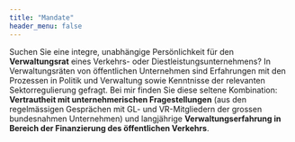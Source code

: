 ```yaml
---
title: "Mandate"
header_menu: false
---
```

Suchen Sie eine integre, unabhängige Persönlichkeit für den **Verwaltungsrat** eines Verkehrs- oder Diestleistungsunternehmens? In Verwaltungsräten von öffentlichen Unternehmen sind Erfahrungen mit den Prozessen in Politik und Verwaltung sowie Kenntnisse der relevanten Sektorregulierung gefragt. Bei mir finden Sie diese seltene Kombination: **Vertrautheit mit unternehmerischen Fragestellungen** (aus den regelmässigen Gesprächen mit GL- und VR-Mitgliedern der grossen bundesnahmen Unternehmen) und langjährige **Verwaltungserfahrung in Bereich der Finanzierung des öffentlichen Verkehrs**. 
